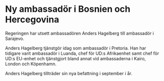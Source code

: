 # Ny ambassadör i Bosnien och Hercegovina

Regeringen har utsett ambassadören Anders Hagelberg till ambassadör i Sarajevo.


Anders Hagelberg tjänstgör idag som ambassadör i Pretoria. Han har tidigare varit ambassadör i Luanda, chef för UD:s Afrikaenhet samt chef för UD:s EU\-enhet och tjänstgjort bland annat vid ambassaderna i Kairo, London och Köpenhamn.

Anders Hagelberg tillträder sin nya befattning i september i år.
